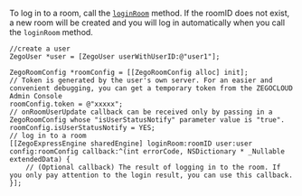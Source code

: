 To log in to a room, call the [`loginRoom`](https://www.zegocloud.com/article/api?doc=express_video_sdk_API~ObjectiveC~class~zego-express-engine#login-room-callback-user-config) method. If the roomID does not exist, a new room will be created and you will log in automatically when you call the `loginRoom` method.

```objc
//create a user
ZegoUser *user = [ZegoUser userWithUserID:@"user1"];

ZegoRoomConfig *roomConfig = [[ZegoRoomConfig alloc] init];
// Token is generated by the user's own server. For an easier and convenient debugging, you can get a temporary token from the ZEGOCLOUD Admin Console
roomConfig.token = @"xxxxx";
// onRoomUserUpdate callback can be received only by passing in a ZegoRoomConfig whose "isUserStatusNotify" parameter value is "true".
roomConfig.isUserStatusNotify = YES;
// log in to a room
[[ZegoExpressEngine sharedEngine] loginRoom:roomID user:user config:roomConfig callback:^(int errorCode, NSDictionary * _Nullable extendedData) {
    // (Optional callback) The result of logging in to the room. If you only pay attention to the login result, you can use this callback.
}];
```












